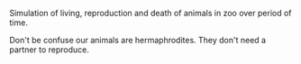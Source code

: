 Simulation of living, reproduction and death of animals in zoo over period of time.

Don't be confuse our animals are hermaphrodites. They don't need a partner to reproduce.
